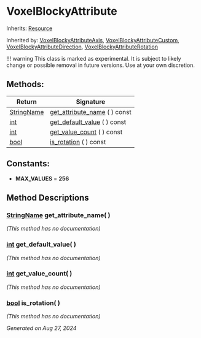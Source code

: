 # VoxelBlockyAttribute

Inherits: [Resource](https://docs.godotengine.org/en/stable/classes/class_resource.html)

Inherited by: [VoxelBlockyAttributeAxis](VoxelBlockyAttributeAxis.md), [VoxelBlockyAttributeCustom](VoxelBlockyAttributeCustom.md), [VoxelBlockyAttributeDirection](VoxelBlockyAttributeDirection.md), [VoxelBlockyAttributeRotation](VoxelBlockyAttributeRotation.md)

!!! warning
    This class is marked as experimental. It is subject to likely change or possible removal in future versions. Use at your own discretion.

## Methods: 


Return                                                                              | Signature                                             
----------------------------------------------------------------------------------- | ------------------------------------------------------
[StringName](https://docs.godotengine.org/en/stable/classes/class_stringname.html)  | [get_attribute_name](#i_get_attribute_name) ( ) const 
[int](https://docs.godotengine.org/en/stable/classes/class_int.html)                | [get_default_value](#i_get_default_value) ( ) const   
[int](https://docs.godotengine.org/en/stable/classes/class_int.html)                | [get_value_count](#i_get_value_count) ( ) const       
[bool](https://docs.godotengine.org/en/stable/classes/class_bool.html)              | [is_rotation](#i_is_rotation) ( ) const               
<p></p>

## Constants: 

- <span id="i_MAX_VALUES"></span>**MAX_VALUES** = **256**

## Method Descriptions

### [StringName](https://docs.godotengine.org/en/stable/classes/class_stringname.html)<span id="i_get_attribute_name"></span> **get_attribute_name**( ) 

*(This method has no documentation)*

### [int](https://docs.godotengine.org/en/stable/classes/class_int.html)<span id="i_get_default_value"></span> **get_default_value**( ) 

*(This method has no documentation)*

### [int](https://docs.godotengine.org/en/stable/classes/class_int.html)<span id="i_get_value_count"></span> **get_value_count**( ) 

*(This method has no documentation)*

### [bool](https://docs.godotengine.org/en/stable/classes/class_bool.html)<span id="i_is_rotation"></span> **is_rotation**( ) 

*(This method has no documentation)*

_Generated on Aug 27, 2024_
